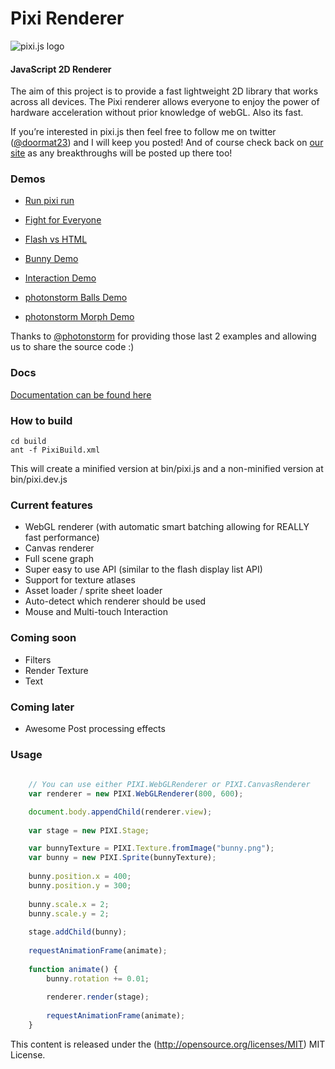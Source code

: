 Pixi Renderer
=============

![pixi.js logo](http://www.goodboydigital.com/pixijs/logo_small.png)

#### JavaScript 2D Renderer ####

The aim of this project is to provide a fast lightweight 2D library that works
across all devices. The Pixi renderer allows everyone to enjoy the power of
hardware acceleration without prior knowledge of webGL. Also its fast.

If you’re interested in pixi.js then feel free to follow me on twitter
([@doormat23](https://twitter.com/doormat23)) and I will keep you posted!  And
of course check back on [our site](<http://www.goodboydigital.com/blog/>) as
any breakthroughs will be posted up there too!

### Demos ###

- [Run pixi run](<http://www.goodboydigital.com/runpixierun/>)

- [Fight for Everyone](<http://www.theleisuresociety.co.uk/fightforeveryone>)

- [Flash vs HTML](<http://flashvhtml.com>)

- [Bunny Demo](<http://www.goodboydigital.com/pixijs/bunnymark>)

- [Interaction Demo](<http://www.goodboydigital.com/pixijs/examples/6/>)

- [photonstorm Balls Demo](<http://gametest.mobi/pixi/balls/>)

- [photonstorm Morph Demo](<http://gametest.mobi/pixi/morph/>)

Thanks to [@photonstorm](https://twitter.com/photonstorm) for providing those
last 2 examples and allowing us to share the source code :)

### Docs ###

[Documentation can be found here](<http://www.goodboydigital.com/pixijs/docs/>)

### How to build ###

```
cd build
ant -f PixiBuild.xml
```

This will create a minified version at bin/pixi.js and a non-minified version at bin/pixi.dev.js

### Current features ###

- WebGL renderer (with automatic smart batching allowing for REALLY fast performance) 
- Canvas renderer 
- Full scene graph 
- Super easy to use API (similar to the flash display list API) 
- Support for texture atlases 
- Asset loader / sprite sheet loader 
- Auto-detect which renderer should be used
- Mouse and Multi-touch Interaction

### Coming soon ###

- Filters 
- Render Texture 
- Text 

### Coming later ###

- Awesome Post processing effects

### Usage ###

```javascript
	
	// You can use either PIXI.WebGLRenderer or PIXI.CanvasRenderer
	var renderer = new PIXI.WebGLRenderer(800, 600); 

	document.body.appendChild(renderer.view);
	
	var stage = new PIXI.Stage;

	var bunnyTexture = PIXI.Texture.fromImage("bunny.png");
	var bunny = new PIXI.Sprite(bunnyTexture);
	
	bunny.position.x = 400;
	bunny.position.y = 300;
	
	bunny.scale.x = 2;
	bunny.scale.y = 2;
	
	stage.addChild(bunny);
	
	requestAnimationFrame(animate);
	
	function animate() {
		bunny.rotation += 0.01;
		
		renderer.render(stage);
		
		requestAnimationFrame(animate);
	}
```

This content is released under the (http://opensource.org/licenses/MIT) MIT License.
